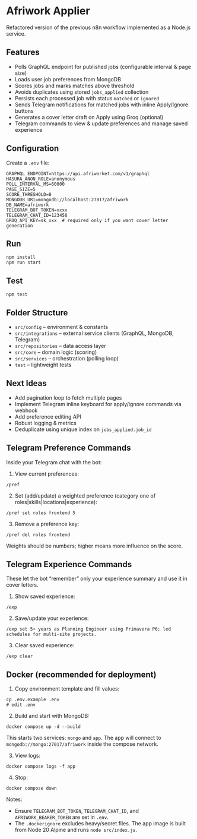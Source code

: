 # Afriwork Applier

Refactored version of the previous n8n workflow implemented as a Node.js service.

## Features
- Polls GraphQL endpoint for published jobs (configurable interval & page size)
- Loads user job preferences from MongoDB
- Scores jobs and marks matches above threshold
- Avoids duplicates using stored `jobs_applied` collection
- Persists each processed job with status `matched` or `ignored`
- Sends Telegram notifications for matched jobs with inline Apply/Ignore buttons
- Generates a cover letter draft on Apply using Groq (optional)
- Telegram commands to view & update preferences and manage saved experience

## Configuration
Create a `.env` file:
```
GRAPHQL_ENDPOINT=https://api.afriworket.com/v1/graphql
HASURA_ANON_ROLE=anonymous
POLL_INTERVAL_MS=60000
PAGE_SIZE=5
SCORE_THRESHOLD=8
MONGODB_URI=mongodb://localhost:27017/afriwork
DB_NAME=afriwork
TELEGRAM_BOT_TOKEN=xxxx
TELEGRAM_CHAT_ID=123456
GROQ_API_KEY=sk_xxx  # required only if you want cover letter generation
```

## Run
```
npm install
npm run start
```

## Test
```
npm test
```

## Folder Structure
- `src/config` – environment & constants
- `src/integrations` – external service clients (GraphQL, MongoDB, Telegram)
- `src/repositories` – data access layer
- `src/core` – domain logic (scoring)
- `src/services` – orchestration (polling loop)
- `test` – lightweight tests

## Next Ideas
- Add pagination loop to fetch multiple pages
- Implement Telegram inline keyboard for apply/ignore commands via webhook
- Add preference editing API
- Robust logging & metrics
- Deduplicate using unique index on `jobs_applied.job_id`

## Telegram Preference Commands

Inside your Telegram chat with the bot:

1. View current preferences:
```
/pref
```
2. Set (add/update) a weighted preference (category one of roles|skills|locations|experience):
```
/pref set roles frontend 5
```
3. Remove a preference key:
```
/pref del roles frontend
```
Weights should be numbers; higher means more influence on the score.

## Telegram Experience Commands

These let the bot “remember” only your experience summary and use it in cover letters.

1. Show saved experience:
```
/exp
```
2. Save/update your experience:
```
/exp set 5+ years as Planning Engineer using Primavera P6; led schedules for multi-site projects.
```
3. Clear saved experience:
```
/exp clear
```

## Docker (recommended for deployment)

1. Copy environment template and fill values:
```
cp .env.example .env
# edit .env
```

2. Build and start with MongoDB:
```
docker compose up -d --build
```
This starts two services: `mongo` and `app`. The app will connect to `mongodb://mongo:27017/afriwork` inside the compose network.

3. View logs:
```
docker compose logs -f app
```

4. Stop:
```
docker compose down
```

Notes:
- Ensure `TELEGRAM_BOT_TOKEN`, `TELEGRAM_CHAT_ID`, and `AFRIWORK_BEARER_TOKEN` are set in `.env`.
- The `.dockerignore` excludes heavy/secret files. The app image is built from Node 20 Alpine and runs `node src/index.js`.
